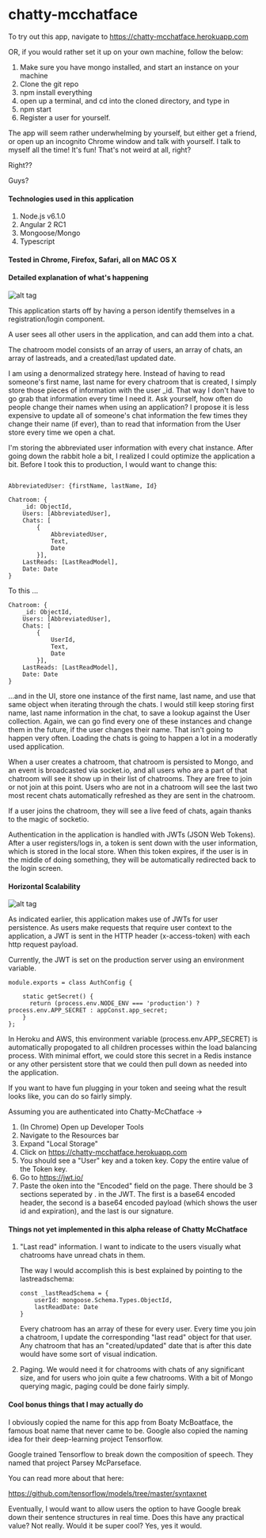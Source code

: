 # chatty-mcchatface

To try out this app, navigate to https://chatty-mcchatface.herokuapp.com

OR, if you would rather set it up on your own machine, follow the below:

1. Make sure you have mongo installed, and start an instance on your machine
2. Clone the git repo
3. npm install everything
4. open up a terminal, and cd into the cloned directory, and type in
5. npm start
6. Register a user for yourself.

The app will seem rather underwhelming by yourself, but either get a friend, or open up an incognito Chrome window and talk with yourself. I talk to myself all the time! It's fun! That's not weird at all, right?

Right??

Guys?


#### Technologies used in this application
1. Node.js v6.1.0
2. Angular 2 RC1
3. Mongoose/Mongo
4. Typescript

#### Tested in Chrome, Firefox, Safari, all on MAC OS X

#### Detailed explanation of what's happening

![alt tag](https://raw.githubusercontent.com/puhfista/chatty-mcchatface/master/highlevel.png)

This application starts off by having a person identify themselves in a registration/login component. 

A user sees all other users in the application, and can add them into a chat. 

The chatroom model consists of an array of users, an array of chats, an array of lastreads, and a created/last updated date. 

I am using a denormalized strategy here. Instead of having to read someone's first name, last name for every chatroom that is created, I simply store those pieces of information with the user _id. That way I don't have to go grab that information every time I need it.
Ask yourself, how often do people change their names when using an application? I propose it is less expensive to update all of someone's chat information the few times they change their name (if ever), than to read that information from the User store every time we open a chat.

I'm storing the abbreviated user information with every chat instance. After going down the rabbit hole a bit, I realized I could optimize the application a bit. Before I took this to production, I would want to change this:

```

AbbreviatedUser: {firstName, lastName, Id}

Chatroom: {
    _id: ObjectId,
    Users: [AbbreviatedUser],
    Chats: [
        {
            AbbreviatedUser, 
            Text,
            Date
        }],
    LastReads: [LastReadModel],
    Date: Date
}
```

To this ...

```
Chatroom: {
    _id: ObjectId,
    Users: [AbbreviatedUser],
    Chats: [
        {
            UserId, 
            Text,
            Date
        }],
    LastReads: [LastReadModel],
    Date: Date
}
```
...and in the UI, store one instance of the first name, last name, and use that same object when iterating through the chats. I would still keep storing first name, last name information in the chat, to save a lookup against the User collection. Again, we can go find every one of these
instances and change them in the future, if the user changes their name. That isn't going to happen very often. Loading the chats is going to happen a lot in a moderatly used application. 



When a user creates a chatroom, that chatroom is persisted to Mongo, and an event is broadcasted via socket.io, and all users who are a part of that chatroom will see it show up in their list of chatrooms. They are free to join or not join at this point. Users who are not in a chatroom will
see the last two most recent chats automatically refreshed as they are sent in the chatroom.

If a user joins the chatroom, they will see a live feed of chats, again thanks to the magic of socketio. 

Authentication in the application is handled with JWTs (JSON Web Tokens). After a user registers/logs in, a token is sent down with the user information, which is stored in the local store. When this token expires, if the user is in the middle of doing something, they will be automatically
redirected back to the login screen. 

#### Horizontal Scalability


![alt tag](https://raw.githubusercontent.com/puhfista/chatty-mcchatface/master/horizontal.png)

As indicated earlier, this application makes use of JWTs for user persistence. As users make requests that require user context to the application, a JWT is sent in the HTTP header (x-access-token) with each http request payload. 


Currently, the JWT is set on the production server using an environment variable.

```
module.exports = class AuthConfig {
    
    static getSecret() {
      return (process.env.NODE_ENV === 'production') ? process.env.APP_SECRET : appConst.app_secret;
    }
};
```

In Heroku and AWS, this environment variable (process.env.APP_SECRET) is automatically propogated to all children processes within the load balancing process.
With minimal effort, we could store this secret in a Redis instance or any other persistent store that we could then pull down as needed into the application.

If you want to have fun plugging in your token and seeing what the result looks like, you can do so fairly simply.

Assuming you are authenticated into Chatty-McChatface ->
1. (In Chrome) Open up Developer Tools
2. Navigate to the Resources bar
3. Expand "Local Storage"
4. Click on https://chatty-mcchatface.herokuapp.com
5. You should see a "User" key and a token key. Copy the entire value of the Token key.
6. Go to https://jwt.io/
7. Paste the oken into the "Encoded" field on the page. There should be 3 sections seperated by . in the JWT. The first is a base64 encoded header, the second is a base64 encoded payload (which shows the user id and expiration), and 
the last is our signature. 

#### Things not yet implemented in this alpha release of Chatty McChatface
1. "Last read" information. I want to indicate to the users visually what chatrooms have unread chats in them. 

    The way I would accomplish this is best explained by pointing to the lastreadschema:

    ```
    const _lastReadSchema = {
        userId: mongoose.Schema.Types.ObjectId,
        lastReadDate: Date
    }
    ```

    Every chatroom has an array of these for every user. Every time you join a chatroom, I update the corresponding "last read" object for that user. Any chatroom that has an "created/updated" date that is after this date would 
    have some sort of visual indication. 

2. Paging. We would need it for chatrooms with chats of any significant size, and for users who join quite a few chatrooms. With a bit of Mongo querying magic, paging could be done fairly simply. 

#### Cool bonus things that I may actually do

I obviously copied the name for this app from Boaty McBoatface, the famous boat name that never came to be. 
Google also copied the naming idea for their deep-learning project Tensorflow.

Google trained Tensorflow to break down the composition of speech. They named that project Parsey McParseface. 

You can read more about that here:

https://github.com/tensorflow/models/tree/master/syntaxnet

Eventually, I would want to allow users the option to have Google break down their sentence structures in real time. Does this have any practical value? Not really. Would it be super cool? Yes, yes it would. 

